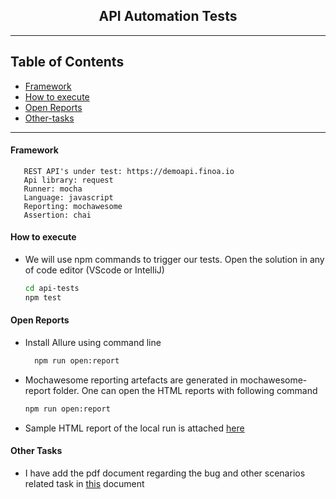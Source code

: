 <h2 align="center">API Automation Tests</h2>

----------------------

## Table of Contents

- [Framework](#framework)
- [How to execute](#how-to-execute)
- [Open Reports](#open-reports)
- [Other-tasks](#other-tasks)

----------------------
#### Framework

```text
   REST API's under test: https://demoapi.finoa.io
   Api library: request
   Runner: mocha
   Language: javascript
   Reporting: mochawesome
   Assertion: chai
```

#### How to execute

* We will use npm commands to trigger our tests. Open the solution in any of code editor (VScode or IntelliJ)

   ```bash
   cd api-tests
   npm test 
   ```

#### Open Reports

* Install Allure using command line

  ```bash
    npm run open:report
  ```

* Mochawesome reporting artefacts are generated in mochawesome-report folder. One can open the HTML reports with following command

   ```bash
   npm run open:report  
   ```
* Sample HTML report of the local run is attached [here](api-tests-html-report.png) <to-be-added>


#### Other Tasks

* I have add the pdf document regarding the bug and other scenarios related task in [this](bug-scenario-task.pdf) document